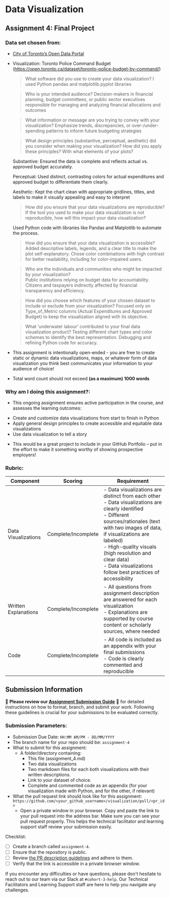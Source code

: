 # Data Visualization

## Assignment 4: Final Project

### Data set chosen from:
- [City of Toronto’s Open Data Portal](https://www.toronto.ca/city-government/data-research-maps/open-data/) 

- Visualization: Toronto Police Command Budget (https://open.toronto.ca/dataset/toronto-police-budget-by-command/)

    > What software did you use to create your data visualization?
    I used Python 
    pandas and matplotlib.pyplot libraries

    > Who is your intended audience? 
    Decision-makers in financial planning, budget committees, or public sector executives responsible for managing and analyzing financial allocations and outcomes

    > What information or message are you trying to convey with your visualization? 
    Emphasize trends, discrepancies, or over-/under-spending patterns to inform future budgeting strategies

    > What design principles (substantive, perceptual, aesthetic) did you consider when making your visualization? How did you apply these principles? With what elements of your plots? 

    Substantive: Ensured the data is complete and reflects actual vs. approved budget accurately.
    
    Perceptual: Used distinct, contrasting colors for actual expenditures and approved budget to differentiate them clearly.

    Aesthetic: Kept the chart clean with appropriate gridlines, titles, and labels to make it visually appealing and easy to interpret

    > How did you ensure that your data visualizations are reproducible? If the tool you used to make your data visualization is not reproducible, how will this impact your data visualization? 

    Used Python code with libraries like Pandas and Matplotlib to automate the process.
    
    > How did you ensure that your data visualization is accessible?  
    Added descriptive labels, legends, and a clear title to make the plot self-explanatory.
    Chose color combinations with high contrast for better readability, including for color-impaired users.

    > Who are the individuals and communities who might be impacted by your visualization?  
    Public institutions relying on budget data for accountability.
    Citizens and taxpayers indirectly affected by financial transparency and efficiency.


    > How did you choose which features of your chosen dataset to include or exclude from your visualization? 
    Focused only on Type_of_Metric columns (Actual Expenditures and Approved Budget) to keep the visualization aligned with its objective.
    
    > What ‘underwater labour’ contributed to your final data visualization product?
    Testing different chart types and color schemes to identify the best representation.
    Debugging and refining Python code for accuracy. 

- This assignment is intentionally open-ended - you are free to create static or dynamic data visualizations, maps, or whatever form of data visualization you think best communicates your information to your audience of choice! 
- Total word count should not exceed **(as a maximum) 1000 words** 
 
### Why am I doing this assignment?:  
- This ongoing assignment ensures active participation in the course, and assesses the learning outcomes: 
* Create and customize data visualizations from start to finish in Python
* Apply general design principles to create accessible and equitable data visualizations
* Use data visualization to tell a story  
- This would be a great project to include in your GitHub Portfolio – put in the effort to make it something worthy of showing prospective employers!

### Rubric:

| Component         | Scoring  | Requirement                                                                 |
|-------------------|----------|-----------------------------------------------------------------------------|
| Data Visualizations | Complete/Incomplete | - Data visualizations are distinct from each other<br>- Data visualizations are clearly identified<br>- Different sources/rationales (text with two images of data, if visualizations are labeled)<br>- High-quality visuals (high resolution and clear data)<br>- Data visualizations follow best practices of accessibility |
| Written Explanations | Complete/Incomplete | - All questions from assignment description are answered for each visualization<br>- Explanations are supported by course content or scholarly sources, where needed |
| Code              | Complete/Incomplete | - All code is included as an appendix with your final submissions<br>- Code is clearly commented and reproducible |

## Submission Information

🚨 **Please review our [Assignment Submission Guide](https://github.com/UofT-DSI/onboarding/blob/main/onboarding_documents/submissions.md)** 🚨 for detailed instructions on how to format, branch, and submit your work. Following these guidelines is crucial for your submissions to be evaluated correctly.

### Submission Parameters:
* Submission Due Date: `HH:MM AM/PM - DD/MM/YYYY`
* The branch name for your repo should be: `assignment-4`
* What to submit for this assignment:
    * A folder/directory containing:
        * This file (assignment_4.md)
        * Two data visualizations 
        * Two markdown files for each both visualizations with their written descriptions.
        * Link to your dataset of choice.
        * Complete and commented code as an appendix (for your visualization made with Python, and for the other, if relevant) 
* What the pull request link should look like for this assignment: `https://github.com/<your_github_username>/visualization/pull/<pr_id>`
    * Open a private window in your browser. Copy and paste the link to your pull request into the address bar. Make sure you can see your pull request properly. This helps the technical facilitator and learning support staff review your submission easily.

Checklist:
- [ ] Create a branch called `assignment-4`.
- [ ] Ensure that the repository is public.
- [ ] Review [the PR description guidelines](https://github.com/UofT-DSI/onboarding/blob/main/onboarding_documents/submissions.md#guidelines-for-pull-request-descriptions) and adhere to them.
- [ ] Verify that the link is accessible in a private browser window.

If you encounter any difficulties or have questions, please don't hesitate to reach out to our team via our Slack at `#cohort-3-help`. Our Technical Facilitators and Learning Support staff are here to help you navigate any challenges.
